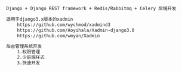 ```markdown
Django + Django REST framework + Redis/Rabbitmq + Celery 后端开发
```

```markdown
适用于django3.x版本的xadmin
    https://github.com/wychmod/xadmind3  
    https://github.com/Aoyihala/Xadmin-django3.0  
    https://github.com/wmyan/Xadmin 
```

```markdown
后台管理系统开发
    1.权限管理
    2.少前端样式
    3.快速开发
```